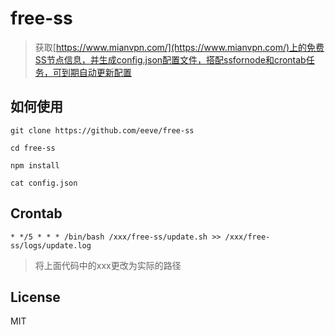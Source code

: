 # free-ss

> 获取[https://www.mianvpn.com/](https://www.mianvpn.com/)上的免费SS节点信息，并生成config.json配置文件，搭配ssfornode和crontab任务，可到期自动更新配置

## 如何使用

`git clone https://github.com/eeve/free-ss`

`cd free-ss`

`npm install`

`cat config.json`


## Crontab

`* */5 * * * /bin/bash /xxx/free-ss/update.sh >> /xxx/free-ss/logs/update.log`

 > 将上面代码中的xxx更改为实际的路径

## License

MIT
